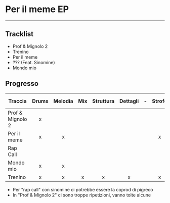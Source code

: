 # Per il meme EP
---
## Tracklist
- Prof & Mignolo 2
- Trenino
- Per il meme
- ??? (Feat. Sinomine)
- Mondo mio

## Progresso
| Traccia          | Drums | Melodia | Mix | Struttura | Dettagli |  -  | Strofe | Ritornelli | Voci complete | Master |
| ---------------- |:-----:|:-------:|:---:|:---------:|:--------:|:---:|:------:|:----------:|:-------------:| ------ |
| Prof & Mignolo 2 |   x   |         |     |           |          |     |        |            |               |        |
| Per il meme      |   x   |    x    |     |           |          |     |   x    |     x      |               |        |
| Rap Call         |       |         |     |           |          |     |        |            |               |        |
| Mondo mio        |   x   |    x    |     |           |          |     |        |     x      |               |        |
| Trenino          |   x   |    x    |  x  |     x     |    x     |     |   x    |     x      |       x       |        |

- Per "rap call" con sinomine ci potrebbe essere la coprod di pigreco
- In "Prof & Mignolo 2" ci sono troppe ripetizioni, vanno tolte alcune